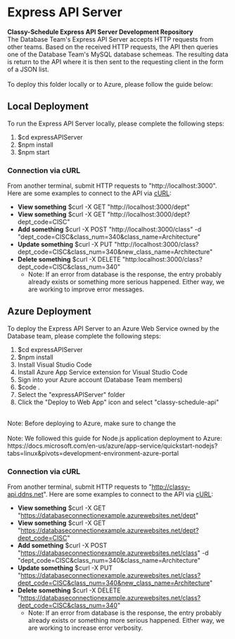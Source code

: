 # Express API Server
**Classy-Schedule Express API Server Development Repository**
</br>
The Database Team's Express API Server accepts HTTP requests from other teams. Based
on the received HTTP requests, the API then queries one of the Database Team's MySQL
database schemeas. The resulting data is return to the API where it is then sent to
the requesting client in the form of a JSON list.
</br></br>
To deploy this folder locally or to Azure, please follow the guide below:

## Local Deployment
To run the Express API Server locally, please complete the following steps:
1. $cd expressAPIServer
2. $npm install
3. $npm start

### Connection via cURL
From another terminal, submit HTTP requests to "http://localhost:3000". Here are some examples to connect to the API via [cURL](https://curl.se/):
- **View something** $curl -X GET "http://localhost:3000/dept"
- **View something** $curl -X GET "http://localhost:3000/dept?dept_code=CISC"
- **Add something**  $curl -X POST "http://localhost:3000/class" -d "dept_code=CISC&class_num=340&class_name=Architecture"
- **Update something** $curl -X PUT "http://localhost:3000/class?dept_code=CISC&class_num=340&new_class_name=Architecture"
- **Delete something** $curl -X DELETE "http:localhost:3000/class?dept_code=CISC&class_num=340"
    - Note: If an error from database is the response, the entry probably already exists or something more serious happened. Either way, we are working to improve error messages.


## Azure Deployment
To deploy the Express API Server to an Azure Web Service owned by the Database team, please complete the following steps:
1. $cd expressAPIServer
2. $npm install
3. Install Visual Studio Code
4. Install Azure App Service extension for Visual Studio Code
5. Sign into your Azure account (Database Team members)
6. $code .
7. Select the "expressAPIServer" folder
8. Click the "Deploy to Web App" icon and select "classy-schedule-api"
</br>
Note: Before deploying to Azure, make sure to change the 
</br></br>
Note: We followed this guide for Node.js application deployment to Azure: https://docs.microsoft.com/en-us/azure/app-service/quickstart-nodejs?tabs=linux&pivots=development-environment-azure-portal

### Connection via cURL
From another terminal, submit HTTP requests to "http://classy-api.ddns.net". Here are some examples to connect to the API via [cURL](https://curl.se/):
- **View something** $curl -X GET "https://databaseconnectionexample.azurewebsites.net/dept"
- **View something** $curl -X GET "https://databaseconnectionexample.azurewebsites.net/dept?dept_code=CISC"
- **Add something**  $curl -X POST "https://databaseconnectionexample.azurewebsites.net/class" -d "dept_code=CISC&class_num=340&class_name=Architecture"
- **Update something** $curl -X PUT "https://databaseconnectionexample.azurewebsites.net/class?dept_code=CISC&class_num=340&new_class_name=Architecture"
- **Delete something** $curl -X DELETE "https://databaseconnectionexample.azurewebsites.net/class?dept_code=CISC&class_num=340"
  - Note: If an error from database is the response, the entry probably already exists or something more serious happened. Either way, we are working to increase error verbosity.
